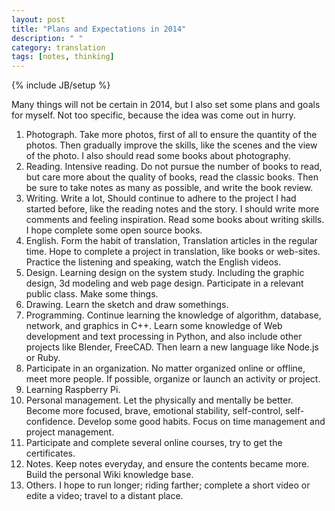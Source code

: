 ```yaml
---
layout: post
title: "Plans and Expectations in 2014"
description: " "
category: translation
tags: [notes, thinking]
---
```

{% include JB/setup %}

Many things will not be certain in 2014, but I also set some plans and goals for myself. Not too specific, because the idea was come out in hurry.

1. Photograph. Take more photos, first of all to ensure the quantity of the photos. Then gradually improve the skills, like the scenes and the view of the photo. I also should read some books about photography.
2. Reading. Intensive reading. Do not pursue the number of books to read, but care more about the quality of books, read the classic books. Then be sure to take notes as many as possible, and write the book review.
3. Writing. Write a lot, Should continue to adhere to the project I had started before, like the reading notes and the story. I should write more comments and feeling inspiration. Read some books about writing skills. I hope complete some open source books.
4. English. Form the habit of translation, Translation articles in the regular time. Hope to complete a project in translation, like books or web-sites. Practice the listening and speaking, watch the English videos.
5. Design. Learning design on the system study. Including the graphic design, 3d modeling and web page design. Participate in a relevant public class. Make some things.
6. Drawing. Learn the sketch and draw somethings.
7. Programming. Continue learning the knowledge of algorithm, database, network, and graphics in C++. Learn some knowledge of Web development and text processing in Python, and also include other projects like Blender, FreeCAD. Then learn a new language like Node.js or Ruby.
8. Participate in an organization. No matter organized online or offline, meet more people. If possible, organize or launch an activity or project.
9. Learning Raspberry Pi.
10. Personal management. Let the physically and mentally be better. Become more focused, brave, emotional stability, self-control, self-confidence. Develop some good habits. Focus on time management and project management.
11. Participate and complete several online courses,  try to get the certificates.
12. Notes. Keep notes everyday, and ensure the contents became more. Build the personal Wiki knowledge base.
13. Others. I hope to run longer; riding farther; complete a short video or edite a video; travel to a distant place.